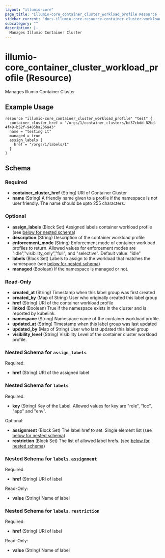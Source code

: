 ```yaml
---
layout: "illumio-core"
page_title: "illumio-core_container_cluster_workload_profile Resource - terraform-provider-illumio-core"
sidebar_current: "docs-illumio-core-resource-container-cluster-workload-profile"
subcategory: ""
description: |-
  Manages Illumio Container Cluster
---
```


# illumio-core_container_cluster_workload_profile (Resource)

Manages Illumio Container Cluster

Example Usage
------------

```hcl
resource "illumio-core_container_cluster_workload_profile" "test" {
  container_cluster_href = "/orgs/1/container_clusters/bd37cbdd-82bd-4f49-b52f-9405ba236a43"
  name = "testing it"
  managed = true
  assign_labels {
    href = "/orgs/1/labels/1"
  }
}
```


## Schema

### Required

- **container_cluster_href** (String) URI of Container Cluster
- **name** (String) A friendly name given to a profile if the namespace is not user friendly. The name should be upto 255 characters.

### Optional

- **assign_labels** (Block Set) Assigned labels container workload profile (see [below for nested schema](#nestedblock--assign_labels))
- **description** (String) Description of the container workload profile
- **enforcement_mode** (String) Enforcement mode of container workload profiles to return. Allowed values for enforcement modes are "idle","visibility_only","full", and "selective". Default value: "idle"
- **labels** (Block Set) Labels to assign to the workload that matches the namespace (see [below for nested schema](#nestedblock--labels))
- **managed** (Boolean) If the namespace is managed or not.

### Read-Only

- **created_at** (String) Timestamp when this label group was first created
- **created_by** (Map of String) User who originally created this label group
- **href** (String) URI of the container workload profile
- **linked** (Boolean) True if the namespace exists in the cluster and is reported by kubelink.
- **namespace** (String) Namespace name of the container workload profile.
- **updated_at** (String) Timestamp when this label group was last updated
- **updated_by** (Map of String) User who last updated this label group
- **visibility_level** (String) Visibility Level of the container cluster workload profile.

<a id="nestedatt--assign_labels"></a>
### Nested Schema for `assign_labels`

Required:

- **href** (String) URI of the assigned label

<a id="nestedatt--labels"></a>
### Nested Schema for `labels`

Required:

- **key** (String) Key of the Label. Allowed values for key are "role", "loc", "app" and "env".

Optional:

- **assignment** (Block Set) The label href to set. Single element list (see [below for nested schema](#nestedblock--labels--assignment))
- **restriction** (Block Set) The list of allowed label hrefs. (see [below for nested schema](#nestedblock--labels--restriction))


<a id="nestedobjatt--labels--assignment"></a>
### Nested Schema for `labels.assignment`

Required:

- **href** (String) URI of label

Read-Only:

- **value** (String) Name of label

<a id="nestedobjatt--labels--restriction"></a>
### Nested Schema for `labels.restriction`

Required:

- **href** (String) URI of label

Read-Only:

- **value** (String) Name of label


